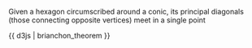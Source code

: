 Given a hexagon circumscribed around a conic, its principal diagonals (those connecting opposite vertices) meet in a single point

{{ d3js | brianchon_theorem }}